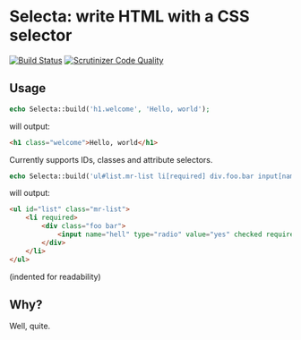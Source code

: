 # Selecta: write HTML with a CSS selector

[![Build Status](https://travis-ci.org/drewm/selecta.svg)](https://travis-ci.org/drewm/selecta)
[![Scrutinizer Code Quality](https://scrutinizer-ci.com/g/drewm/selecta/badges/quality-score.png?b=master)](https://scrutinizer-ci.com/g/drewm/selecta/?branch=master)

## Usage

```php
echo Selecta::build('h1.welcome', 'Hello, world');
```

will output:

```html
<h1 class="welcome">Hello, world</h1>
```

Currently supports IDs, classes and attribute selectors.

```php
echo Selecta::build('ul#list.mr-list li[required] div.foo.bar input[name=hell][type=radio][value=yes][checked][required]');
```

will output:

```html
<ul id="list" class="mr-list">
	<li required>
		<div class="foo bar">
			<input name="hell" type="radio" value="yes" checked required>
		</div>
	</li>
</ul>
```

(indented for readability)

## Why?

Well, quite.